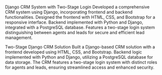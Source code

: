 Django CRM System with Two-Stage Login
Developed a comprehensive CRM system using Django, incorporating frontend and backend functionalities. Designed the frontend with HTML, CSS, and Bootstrap for a responsive interface. Backend implemented with Python and Django, integrated with a PostgreSQL database. Features a two-stage login system distinguishing between agents and leads for secure and efficient lead management.

Two-Stage Django CRM Solution
Built a Django-based CRM solution with a frontend developed using HTML, CSS, and Bootstrap. Backend logic implemented with Python and Django, utilizing a PostgreSQL database for data storage. The CRM features a two-stage login system with distinct roles for agents and leads, ensuring streamlined access and enhanced security.

